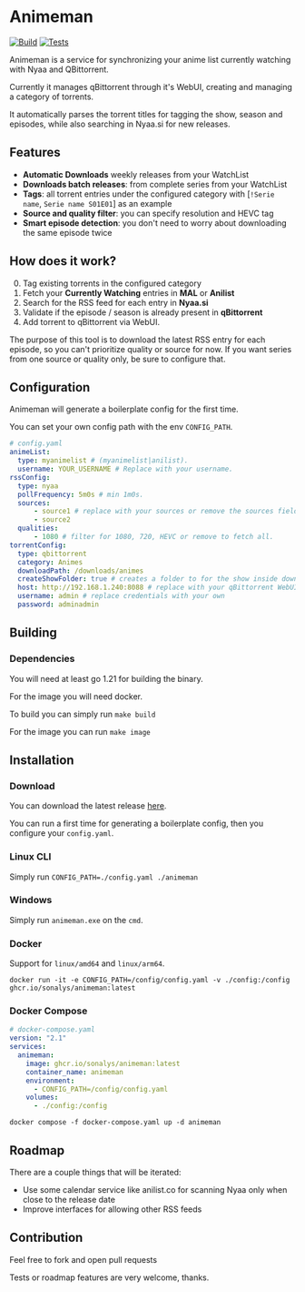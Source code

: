 # Animeman

[![Build](https://github.com/sonalys/animeman/actions/workflows/build.yml/badge.svg)](https://github.com/sonalys/animeman/actions/workflows/build.yml)
[![Tests](https://github.com/sonalys/animeman/actions/workflows/tests.yml/badge.svg)](https://github.com/sonalys/animeman/actions/workflows/tests.yml)

Animeman is a service for synchronizing your anime list currently watching with Nyaa and QBittorrent.

Currently it manages qBittorrent through it's WebUI, creating and managing a category of torrents.

It automatically parses the torrent titles for tagging the show, season and episodes, while also searching in Nyaa.si for new releases.

## Features

* **Automatic Downloads** weekly releases from your WatchList
* **Downloads batch releases**: from complete series from your WatchList
* **Tags**: all torrent entries under the configured category with [`!Serie name`, `Serie name S01E01`] as an example
* **Source and quality filter**: you can specify resolution and HEVC tag
* **Smart episode detection**: you don't need to worry about downloading the same episode twice

## How does it work?

0. Tag existing torrents in the configured category
1. Fetch your **Currently Watching** entries in **MAL** or **Anilist**
2. Search for the RSS feed for each entry in **Nyaa.si**
3. Validate if the episode / season is already present in **qBittorrent**
4. Add torrent to qBittorrent via WebUI.

The purpose of this tool is to download the latest RSS entry for each episode, so you can't prioritize quality or source for now. If you want series from one source or quality only, be sure to configure that.

## Configuration

Animeman will generate a boilerplate config for the first time.

You can set your own config path with the env `CONFIG_PATH`.

```yaml
# config.yaml
animeList:
  type: myanimelist # (myanimelist|anilist).
  username: YOUR_USERNAME # Replace with your username.
rssConfig:
  type: nyaa
  pollFrequency: 5m0s # min 1m0s.
  sources:
      - source1 # replace with your sources or remove the sources field to fetch all.
      - source2
  qualities:
      - 1080 # filter for 1080, 720, HEVC or remove to fetch all.
torrentConfig:
  type: qbittorrent
  category: Animes
  downloadPath: /downloads/animes
  createShowFolder: true # creates a folder to for the show inside downloadPath.
  host: http://192.168.1.240:8088 # replace with your qBittorrent WebUI address.
  username: admin # replace credentials with your own
  password: adminadmin
```

## Building

### Dependencies

You will need at least go 1.21 for building the binary.

For the image you will need docker.

To build you can simply run `make build`

For the image you can run `make image`

## Installation

### Download

You can download the latest release [here](https://github.com/sonalys/animeman/releases).

You can run a first time for generating a boilerplate config, then you configure your `config.yaml`.

### Linux CLI

Simply run `CONFIG_PATH=./config.yaml ./animeman`

### Windows

Simply run `animeman.exe` on the `cmd`.

### Docker

Support for `linux/amd64` and `linux/arm64`.

```docker run -it -e CONFIG_PATH=/config/config.yaml -v ./config:/config ghcr.io/sonalys/animeman:latest```

### Docker Compose

```yaml
# docker-compose.yaml
version: "2.1"
services:
  animeman:
    image: ghcr.io/sonalys/animeman:latest
    container_name: animeman
    environment:
      - CONFIG_PATH=/config/config.yaml
    volumes:
      - ./config:/config
```

`docker compose -f docker-compose.yaml up -d animeman`

## Roadmap

There are a couple things that will be iterated:

* Use some calendar service like anilist.co for scanning Nyaa only when close to the release date
* Improve interfaces for allowing other RSS feeds

## Contribution

Feel free to fork and open pull requests

Tests or roadmap features are very welcome, thanks.
